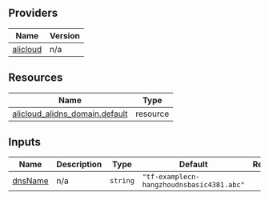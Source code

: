 <!-- BEGIN_TF_DOCS -->
## Providers

| Name | Version |
|------|---------|
| <a name="provider_alicloud"></a> [alicloud](#provider\_alicloud) | n/a |

## Resources

| Name | Type |
|------|------|
| [alicloud_alidns_domain.default](https://registry.terraform.io/providers/hashicorp/alicloud/latest/docs/resources/alidns_domain) | resource |

## Inputs

| Name | Description | Type | Default | Required |
|------|-------------|------|---------|:--------:|
| <a name="input_dnsName"></a> [dnsName](#input\_dnsName) | n/a | `string` | `"tf-examplecn-hangzhoudnsbasic4381.abc"` | no |
<!-- END_TF_DOCS -->    